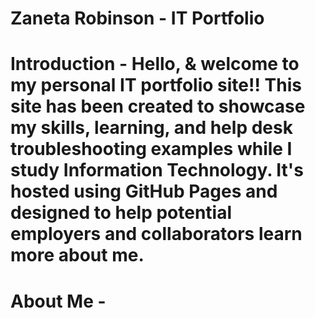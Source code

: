 # Zaneta Robinson - IT Portfolio
# Introduction - Hello, & welcome to my personal IT portfolio site!! This site has been created to showcase my skills, learning, and help desk troubleshooting examples while I study Information Technology. It's hosted using GitHub Pages and designed to help potential employers and collaborators learn more about me.
# About Me - 
